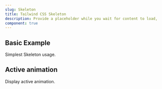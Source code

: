 ```yaml
---
slug: Skeleton
title: Tailwind CSS Skeleton
description: Provide a placeholder while you wait for content to load, or to visualise content that doesn't exist yet
component: true
---
```


<script>
    import { ComponentPreview } from '$lib/components/docs';
</script>

<h2>Basic Example</h2>
<p>Simplest Skeleton usage.</p>
<ComponentPreview type="skeleton" name="skeleton-basic" >

<div />

</ComponentPreview>

<h2>Active animation</h2>
<p>Display active animation.</p>
<ComponentPreview type="skeleton" name="skeleton-animate" >

<div />

</ComponentPreview>


